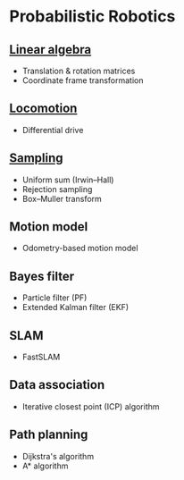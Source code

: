 # Probabilistic Robotics

## [Linear algebra](linear-algebra.ipynb)
  - Translation & rotation matrices
  - Coordinate frame transformation

## [Locomotion](locomotion.ipynb)
  - Differential drive

## [Sampling](sampling.ipynb)
  - Uniform sum (Irwin–Hall)
  - Rejection sampling 
  - Box–Muller transform
  
## Motion model
  - Odometry-based motion model
  
## Bayes filter
  - Particle filter (PF)
  - Extended Kalman filter (EKF)

## SLAM
  - FastSLAM
  
## Data association
  - Iterative closest point (ICP) algorithm

## Path planning
  - Dijkstra's algorithm
  - A* algorithm

